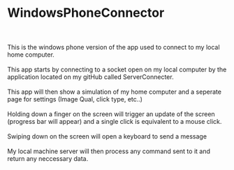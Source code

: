 # WindowsPhoneConnector
</br>
</br>
This is the windows phone version of the app used to connect to my local home computer.
</br>
</br>
This app starts by connecting to a socket open on my local computer by the application located on my gitHub called ServerConnecter.
</br>
</br>
This app will then show a simulation of my home computer and a seperate page for settings (Image Qual, click type, etc..) 
</br>
</br>
Holding down a finger on the screen will trigger an update of the screen (progress bar will appear) and a single click is equivalent to a mouse click.
</br>
</br>
Swiping down on the screen will open a keyboard to send a message
</br>
</br>
My local machine server will then process any command sent to it and return any neccessary data.
